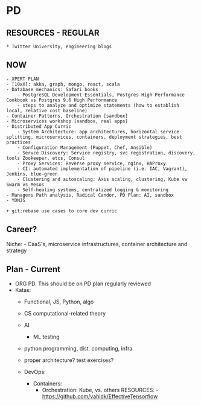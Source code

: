 # PD

## RESOURCES - REGULAR

    * Twitter University, engineering blogs

## NOW

    - XPERT PLAN
    - [10xX]: akka, graph, mongo, react, scala
    - Database mechanics: Safari books 
        - PostgreSQL Development Essentials, Postgres High Performance Cookbook vs Postgres 9.6 High Performance
        - steps to analyze and optimize statements (how to establish local, relative cost baseline)
    - Container Patterns, Orchestration [sandbox]
    - Microservices workshop [sandbox, real apps]
    - Distributed App Curric
        - System Architecture: app architectures, horizontal service splitting, microservices, containers, deployment strategies, best practices
        - Configuration Management (Puppet, Chef, Ansible)
        - Servce Discovery: Service registry, svc registration, discovery, tools Zookeeper, etcs, Consul
        - Proxy Services: Reverse proxy service, nginx, HAProxy
        - CI: automated implementation of pipeline (i.e. IAC, Vagrant), Jenkins, blue-green
        - Clustering and autoscaling: Axis scaling, clustering, Kube vw Swarm vs Mesos
        - Self-healing systems, centralized logging & monitoring
    - Managers Path analysis, Radical Candor, PD Plan: AI, sandbox
    - YDNJS

    + git:rebase use cases to core dev curric
    

## Career?

Niche:
    - CaaS's, microservice infrastructures, container architecture and strategy

## Plan - Current

- ORG PD. This should be on PD plan regularly reviewed
- Katas:
    - Functional, JS, Python, algo

    - CS computational-related theory
    - AI
        - ML testing 
    - python programming, dist. computing, infra
    - proper architecture? test exercises?
    - DevOps:
        - Containers:
            - Orchestration: Kube, vs. others
                RESOURCES:
                    -https://github.com/vahidk/EffectiveTensorflow